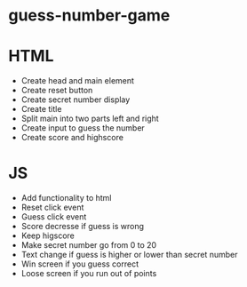 # guess-number-game

# HTML

- Create head and main element
- Create reset button
- Create secret number display
- Create title
- Split main into two parts left and right
- Create input to guess the number
- Create score and highscore

# JS

- Add functionality to html
- Reset click event
- Guess click event
- Score decresse if guess is wrong
- Keep higscore
- Make secret number go from 0 to 20
- Text change if guess is higher or lower than secret number
- Win screen if you guess correct
- Loose screen if you run out of points
